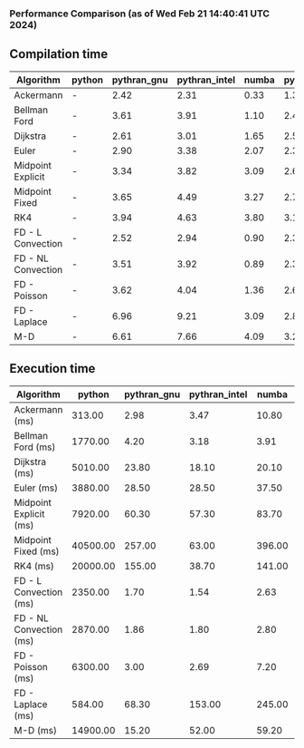 ### Performance Comparison (as of Wed Feb 21 14:40:41 UTC 2024)
## Compilation time
Algorithm                 | python                    | pythran_gnu               | pythran_intel             | numba                     | pyccel_fortran_gnu        | pyccel_c_gnu              | pyccel_fortran_intel      | pyccel_c_intel           
------------------------- | ------------------------- | ------------------------- | ------------------------- | ------------------------- | ------------------------- | ------------------------- | ------------------------- | -------------------------
Ackermann                 | -                         | 2.42                      | 2.31                      | 0.33                      | 1.30                      | 1.22                      | 1.36                      | 1.32                     
Bellman Ford              | -                         | 3.61                      | 3.91                      | 1.10                      | 2.43                      | 2.60                      | 2.52                      | 3.40                     
Dijkstra                  | -                         | 2.61                      | 3.01                      | 1.65                      | 2.51                      | 2.59                      | 2.67                      | 3.45                     
Euler                     | -                         | 2.90                      | 3.38                      | 2.07                      | 2.38                      | 2.61                      | 2.52                      | 3.40                     
Midpoint Explicit         | -                         | 3.34                      | 3.82                      | 3.09                      | 2.66                      | 2.86                      | 2.81                      | 3.64                     
Midpoint Fixed            | -                         | 3.65                      | 4.49                      | 3.27                      | 2.78                      | 2.92                      | 2.82                      | 3.70                     
RK4                       | -                         | 3.94                      | 4.63                      | 3.80                      | 3.13                      | 3.32                      | 3.24                      | 4.08                     
FD - L Convection         | -                         | 2.52                      | 2.94                      | 0.90                      | 2.35                      | 2.57                      | 2.54                      | 3.35                     
FD - NL Convection        | -                         | 3.51                      | 3.92                      | 0.89                      | 2.36                      | 2.57                      | 2.51                      | 3.31                     
FD - Poisson              | -                         | 3.62                      | 4.04                      | 1.36                      | 2.60                      | 2.65                      | 3.07                      | 3.39                     
FD - Laplace              | -                         | 6.96                      | 9.21                      | 3.09                      | 2.81                      | 3.04                      | 3.06                      | 3.94                     
M-D                       | -                         | 6.61                      | 7.66                      | 4.09                      | 3.22                      | 3.18                      | 3.33                      | 4.36                     

## Execution time
Algorithm                 | python                    | pythran_gnu               | pythran_intel             | numba                     | pyccel_fortran_gnu        | pyccel_c_gnu              | pyccel_fortran_intel      | pyccel_c_intel           
------------------------- | ------------------------- | ------------------------- | ------------------------- | ------------------------- | ------------------------- | ------------------------- | ------------------------- | -------------------------
Ackermann (ms)            | 313.00                    | 2.98                      | 3.47                      | 10.80                     | 1.50                      | 1.50                      | 8.63                      | 3.93                     
Bellman Ford (ms)         | 1770.00                   | 4.20                      | 3.18                      | 3.91                      | 2.99                      | 6.07                      | 4.38                      | 18.40                    
Dijkstra (ms)             | 5010.00                   | 23.80                     | 18.10                     | 20.10                     | 20.20                     | 30.40                     | 24.50                     | 23.50                    
Euler (ms)                | 3880.00                   | 28.50                     | 28.50                     | 37.50                     | 15.00                     | 142.00                    | 14.40                     | 126.00                   
Midpoint Explicit (ms)    | 7920.00                   | 60.30                     | 57.30                     | 83.70                     | 22.90                     | 281.00                    | 16.80                     | 250.00                   
Midpoint Fixed (ms)       | 40500.00                  | 257.00                    | 63.00                     | 396.00                    | 74.90                     | 1450.00                   | 61.90                     | 1230.00                  
RK4 (ms)                  | 20000.00                  | 155.00                    | 38.70                     | 141.00                    | 36.90                     | 484.00                    | 37.70                     | 407.00                   
FD - L Convection (ms)    | 2350.00                   | 1.70                      | 1.54                      | 2.63                      | 1.45                      | 1.84                      | 1.29                      | 3.69                     
FD - NL Convection (ms)   | 2870.00                   | 1.86                      | 1.80                      | 2.80                      | 1.83                      | 2.20                      | 1.51                      | 3.75                     
FD - Poisson (ms)         | 6300.00                   | 3.00                      | 2.69                      | 7.20                      | 2.79                      | 3.75                      | 2.67                      | 8.90                     
FD - Laplace (ms)         | 584.00                    | 68.30                     | 153.00                    | 245.00                    | 62.90                     | 283.00                    | 62.80                     | 304.00                   
M-D (ms)                  | 14900.00                  | 15.20                     | 52.00                     | 59.20                     | 54.00                     | 60.00                     | 72.00                     | 64.40                    

